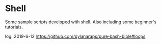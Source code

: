 # Shell
Some sample scripts developed with shell. Also including some beginner's tutorials.

log: 2019-6-12 https://github.com/dylanaraps/pure-bash-bible#loops